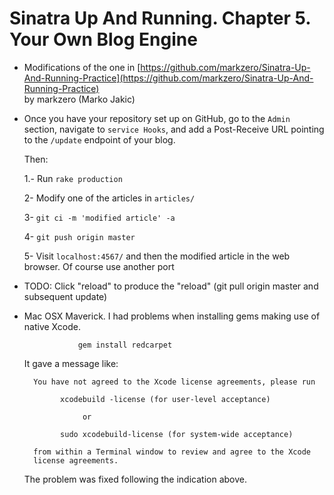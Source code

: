 Sinatra Up And Running. Chapter 5. Your Own Blog Engine 
======================

* Modifications of the one in
[https://github.com/markzero/Sinatra-Up-And-Running-Practice](https://github.com/markzero/Sinatra-Up-And-Running-Practice)  
by markzero (Marko Jakic)

* Once you have your repository set up on GitHub, go to the `Admin` section,
  navigate to `service Hooks`, and add a Post-Receive URL pointing to the 
  `/update` endpoint of your blog.

  Then:

     1.- Run `rake production`

     2- Modify one of the articles in `articles/`

     3- `git ci -m 'modified article' -a`

     4- `git push origin master`

     5- Visit `localhost:4567/` and then the modified article in the web browser. Of course
        use another port


* TODO: Click "reload" to produce the "reload" (git pull origin master and subsequent update)


* Mac OSX Maverick. I had problems when installing gems making use of native Xcode.

                  gem install redcarpet

  It gave a message like:

        You have not agreed to the Xcode license agreements, please run

              xcodebuild -license (for user-level acceptance) 

                   or 

              sudo xcodebuild-license (for system-wide acceptance) 

        from within a Terminal window to review and agree to the Xcode 
        license agreements.


  The problem was fixed following the indication above.
